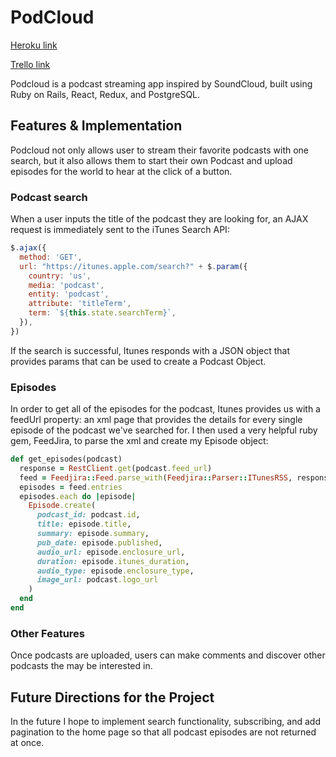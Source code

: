 # PodCloud

[Heroku link][heroku]

[Trello link][trello]

[heroku]: https://podcloudapp.herokuapp.com/#/
[trello]: https://trello.com/b/WqkLPfUL/podcloud

Podcloud is a podcast streaming app inspired by SoundCloud, built using Ruby on Rails, React, Redux, and PostgreSQL.    

## Features & Implementation

Podcloud not only allows user to stream their favorite podcasts with one search, but it also allows them to start their own Podcast and upload episodes for the world to hear at the click of a button.

### Podcast search

When a user inputs the title of the podcast they are looking for, an AJAX request is immediately sent to the iTunes Search API:

```javascript
$.ajax({
  method: 'GET',
  url: "https://itunes.apple.com/search?" + $.param({
    country: 'us',
    media: 'podcast',
    entity: 'podcast',
    attribute: 'titleTerm',
    term: `${this.state.searchTerm}`,
  }),
})
```

If the search is successful, Itunes responds with a JSON object that provides params that can be used to create a Podcast Object.

### Episodes

In order to get all of the episodes for the podcast, Itunes provides us with a feedUrl property: an xml page that provides the details for every single episode of the podcast we've searched for. I then used a very helpful ruby gem, FeedJira, to parse the xml and create my Episode object:

```ruby
def get_episodes(podcast)
  response = RestClient.get(podcast.feed_url)
  feed = Feedjira::Feed.parse_with(Feedjira::Parser::ITunesRSS, response)
  episodes = feed.entries
  episodes.each do |episode|
    Episode.create(
      podcast_id: podcast.id,
      title: episode.title,
      summary: episode.summary,
      pub_date: episode.published,
      audio_url: episode.enclosure_url,
      duration: episode.itunes_duration,
      audio_type: episode.enclosure_type,
      image_url: podcast.logo_url
    )
  end
end
```

### Other Features

Once podcasts are uploaded, users can make comments and discover other podcasts the may be interested in.

## Future Directions for the Project

In the future I hope to implement search functionality, subscribing, and add pagination to the home page so that all podcast episodes are not returned at once.
